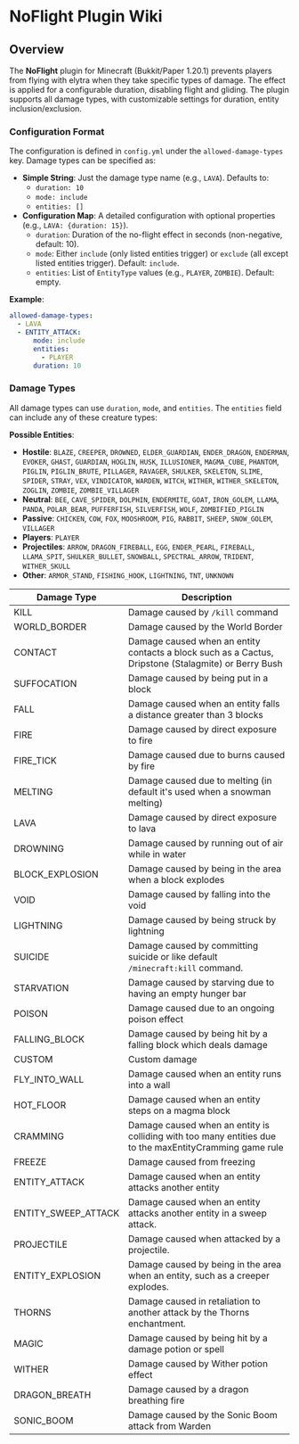 # NoFlight Plugin Wiki

## Overview

The **NoFlight** plugin for Minecraft (Bukkit/Paper 1.20.1) prevents players from flying with elytra when they take specific types of damage. The effect is applied for a configurable duration, disabling flight and gliding. The plugin supports all damage types, with customizable settings for duration, entity inclusion/exclusion.

### Configuration Format

The configuration is defined in `config.yml` under the `allowed-damage-types` key. Damage types can be specified as:

- **Simple String**: Just the damage type name (e.g., `LAVA`). Defaults to:
  - `duration: 10`
  - `mode: include`
  - `entities: []`
- **Configuration Map**: A detailed configuration with optional properties (e.g., `LAVA: {duration: 15}`).
  - `duration`: Duration of the no-flight effect in seconds (non-negative, default: 10).
  - `mode`: Either `include` (only listed entities trigger) or `exclude` (all except listed entities trigger). Default: `include`.
  - `entities`: List of `EntityType` values (e.g., `PLAYER`, `ZOMBIE`). Default: empty.

**Example**:
```yaml
allowed-damage-types:
  - LAVA
  - ENTITY_ATTACK:
      mode: include
      entities:
        - PLAYER
      duration: 10
```

### Damage Types

All damage types can use `duration`, `mode`, and `entities`. The `entities` field can include any of these creature types:

**Possible Entities**:
- **Hostile**: `BLAZE`, `CREEPER`, `DROWNED`, `ELDER_GUARDIAN`, `ENDER_DRAGON`, `ENDERMAN`, `EVOKER`, `GHAST`, `GUARDIAN`, `HOGLIN`, `HUSK`, `ILLUSIONER`, `MAGMA_CUBE`, `PHANTOM`, `PIGLIN`, `PIGLIN_BRUTE`, `PILLAGER`, `RAVAGER`, `SHULKER`, `SKELETON`, `SLIME`, `SPIDER`, `STRAY`, `VEX`, `VINDICATOR`, `WARDEN`, `WITCH`, `WITHER`, `WITHER_SKELETON`, `ZOGLIN`, `ZOMBIE`, `ZOMBIE_VILLAGER`
- **Neutral**: `BEE`, `CAVE_SPIDER`, `DOLPHIN`, `ENDERMITE`, `GOAT`, `IRON_GOLEM`, `LLAMA`, `PANDA`, `POLAR_BEAR`, `PUFFERFISH`, `SILVERFISH`, `WOLF`, `ZOMBIFIED_PIGLIN`
- **Passive**: `CHICKEN`, `COW`, `FOX`, `MOOSHROOM`, `PIG`, `RABBIT`, `SHEEP`, `SNOW_GOLEM`, `VILLAGER`
- **Players**: `PLAYER`
- **Projectiles**: `ARROW`, `DRAGON_FIREBALL`, `EGG`, `ENDER_PEARL`, `FIREBALL`, `LLAMA_SPIT`, `SHULKER_BULLET`, `SNOWBALL`, `SPECTRAL_ARROW`, `TRIDENT`, `WITHER_SKULL`
- **Other**: `ARMOR_STAND`, `FISHING_HOOK`, `LIGHTNING`, `TNT`, `UNKNOWN`

| Damage Type         | Description                                                                                             |
|---------------------|---------------------------------------------------------------------------------------------------------|
| KILL                | Damage caused by `/kill` command                                                                        |
| WORLD_BORDER        | Damage caused by the World Border                                                                       |
| CONTACT             | Damage caused when an entity contacts a block such as a Cactus, Dripstone (Stalagmite) or Berry Bush    |
| SUFFOCATION         | Damage caused by being put in a block                                                                   |
| FALL                | Damage caused when an entity falls a distance greater than 3 blocks                                     |
| FIRE                | Damage caused by direct exposure to fire                                                                |
| FIRE_TICK           | Damage caused due to burns caused by fire                                                               |
| MELTING             | Damage caused due to melting (in default it's used when a snowman melting)                              |
| LAVA                | Damage caused by direct exposure to lava                                                                |
| DROWNING            | Damage caused by running out of air while in water                                                      |
| BLOCK_EXPLOSION     | Damage caused by being in the area when a block explodes                                                |
| VOID                | Damage caused by falling into the void                                                                  |
| LIGHTNING           | Damage caused by being struck by lightning                                                              |
| SUICIDE             | Damage caused by committing suicide or like default `/minecraft:kill` command.                          |
| STARVATION          | Damage caused by starving due to having an empty hunger bar                                             |
| POISON              | Damage caused due to an ongoing poison effect                                                           |
| FALLING_BLOCK       | Damage caused by being hit by a falling block which deals damage                                        |
| CUSTOM              | Custom damage                                                                                           |
| FLY_INTO_WALL       | Damage caused when an entity runs into a wall                                                           |
| HOT_FLOOR           | Damage caused when an entity steps on a magma block                                                     |
| CRAMMING            | Damage caused when an entity is colliding with too many entities due to the maxEntityCramming game rule |
| FREEZE              | Damage caused from freezing                                                                             |
| ENTITY_ATTACK       | Damage caused when an entity attacks another entity                                                     |
| ENTITY_SWEEP_ATTACK | Damage caused when an entity attacks another entity in a sweep attack.                                  |
| PROJECTILE          | Damage caused when attacked by a projectile.                                                            |
| ENTITY_EXPLOSION    | Damage caused by being in the area when an entity, such as a creeper explodes.                          |
| THORNS              | Damage caused in retaliation to another attack by the Thorns enchantment.                               |
| MAGIC               | Damage caused by being hit by a damage potion or spell                                                  |
| WITHER              | Damage caused by Wither potion effect                                                                   |
| DRAGON_BREATH       | Damage caused by a dragon breathing fire                                                                |
| SONIC_BOOM          | Damage caused by the Sonic Boom attack from Warden                                                      |